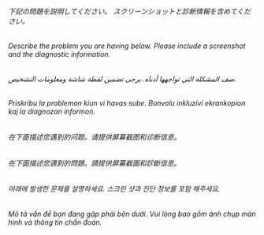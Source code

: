 ﻿###### 下記の問題を説明してください。 スクリーンショットと診断情報を含めてください。
###### Describe the problem you are having below. Please include a screenshot and the diagnostic information.
###### صف المشكلة التي تواجهها أدناه. يرجى تضمين لقطة شاشة ومعلومات التشخيص.
###### Priskribu la problemon kiun vi havas sube. Bonvolu inkluzivi ekrankopion kaj la diagnozan informon.
###### 在下面描述您遇到的问题。请提供屏幕截图和诊断信息。
###### 在下面描述您遇到的問題。請提供屏幕截圖和診斷信息。
###### 아래에 발생한 문제를 설명하세요. 스크린 샷과 진단 정보를 포함 해주세요.
###### Mô tả vấn đề bạn đang gặp phải bên dưới. Vui lòng bao gồm ảnh chụp màn hình và thông tin chẩn đoán.
